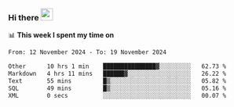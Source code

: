 ### Hi there <a href="https://www.gautamkrishnar.com/"><img src="https://media.giphy.com/media/hvRJCLFzcasrR4ia7z/giphy.gif" width="25px"></a>

📊 **This week I spent my time on**

<!--START_SECTION:waka-->

```txt
From: 12 November 2024 - To: 19 November 2024

Other      10 hrs 1 min    ███████████████▓░░░░░░░░░   62.73 %
Markdown   4 hrs 11 mins   ██████▓░░░░░░░░░░░░░░░░░░   26.22 %
Text       55 mins         █▒░░░░░░░░░░░░░░░░░░░░░░░   05.82 %
SQL        49 mins         █▒░░░░░░░░░░░░░░░░░░░░░░░   05.16 %
XML        0 secs          ░░░░░░░░░░░░░░░░░░░░░░░░░   00.07 %
```

<!--END_SECTION:waka-->
